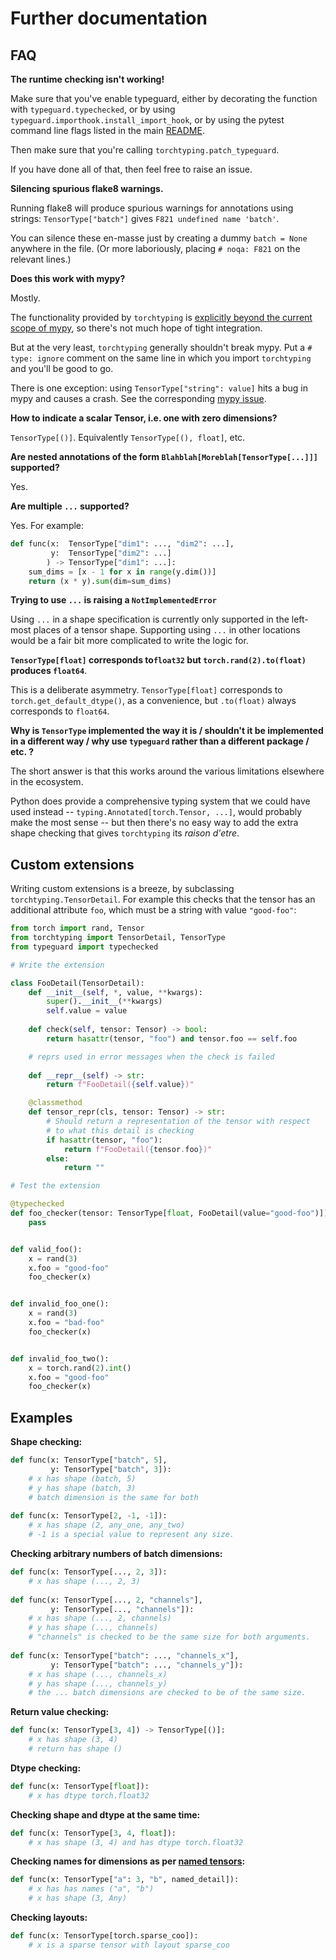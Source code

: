 # Further documentation

## FAQ

**The runtime checking isn't working!**

Make sure that you've enable typeguard, either by decorating the function with `typeguard.typechecked`, or by using `typeguard.importhook.install_import_hook`, or by using the pytest command line flags listed in the main [README](./README.md).

Then make sure that you're calling `torchtyping.patch_typeguard`.

If you have done all of that, then feel free to raise an issue.

**Silencing spurious flake8 warnings.**

Running flake8 will produce spurious warnings for annotations using strings: `TensorType["batch"]` gives `F821 undefined name 'batch'`.

You can silence these en-masse just by creating a dummy `batch = None` anywhere in the file. (Or more laboriously, placing `# noqa: F821` on the relevant lines.)

**Does this work with mypy?**  

Mostly.

The functionality provided by `torchtyping` is [explicitly beyond the current scope of mypy](https://www.python.org/dev/peps/pep-0586/#true-dependent-types-integer-generics), so there's not much hope of tight integration.

But at the very least, `torchtyping` generally shouldn't break mypy. Put a `# type: ignore` comment on the same line in which you import `torchtyping` and you'll be good to go.

There is one exception: using `TensorType["string": value]` hits a bug in mypy and causes a crash. See the corresponding [mypy issue](https://github.com/python/mypy/issues/10266).

**How to indicate a scalar Tensor, i.e. one with zero dimensions?**

`TensorType[()]`. Equivalently `TensorType[(), float]`, etc.

**Are nested annotations of the form `Blahblah[Moreblah[TensorType[...]]]` supported?**

Yes.

**Are multiple `...` supported?**

Yes. For example:

```python
def func(x:  TensorType["dim1": ..., "dim2": ...],
         y:  TensorType["dim2": ...]
        ) -> TensorType["dim1": ...]:
    sum_dims = [x - 1 for x in range(y.dim())]
    return (x * y).sum(dim=sum_dims)
```

**Trying to use `...` is raising a `NotImplementedError`**

Using `...` in a shape specification is currently only supported in the left-most places of a tensor shape. Supporting using `...` in other locations would be a fair bit more complicated to write the logic for.

**`TensorType[float]` corresponds to`float32` but `torch.rand(2).to(float)` produces `float64`**.

This is a deliberate asymmetry. `TensorType[float]` corresponds to `torch.get_default_dtype()`, as a convenience, but `.to(float)` always corresponds to `float64`. 

**Why is `TensorType` implemented the way it is / shouldn't it be implemented in a different way / why use `typeguard` rather than a different package / etc. ?**

The short answer is that this works around the various limitations elsewhere in the ecosystem.

Python does provide a comprehensive typing system that we could have used instead -- `typing.Annotated[torch.Tensor, ...]`,  would probably make the most sense -- but then there's no easy way to add the extra shape checking that gives `torchtyping` its _raison d'etre_.

## Custom extensions

Writing custom extensions is a breeze, by subclassing `torchtyping.TensorDetail`. For example this checks that the tensor has an additional attribute `foo`, which must be a string with value `"good-foo"`:

```python
from torch import rand, Tensor
from torchtyping import TensorDetail, TensorType
from typeguard import typechecked

# Write the extension

class FooDetail(TensorDetail):
    def __init__(self, *, value, **kwargs):
        super().__init__(**kwargs)
        self.value = value
        
    def check(self, tensor: Tensor) -> bool:
        return hasattr(tensor, "foo") and tensor.foo == self.foo

    # reprs used in error messages when the check is failed
    
    def __repr__(self) -> str:
        return f"FooDetail({self.value})"

    @classmethod
    def tensor_repr(cls, tensor: Tensor) -> str:
        # Should return a representation of the tensor with respect
        # to what this detail is checking
        if hasattr(tensor, "foo"):
            return f"FooDetail({tensor.foo})"
       	else:
            return ""

# Test the extension

@typechecked
def foo_checker(tensor: TensorType[float, FooDetail(value="good-foo")]):
    pass


def valid_foo():
    x = rand(3)
    x.foo = "good-foo"
    foo_checker(x)


def invalid_foo_one():
    x = rand(3)
    x.foo = "bad-foo"
    foo_checker(x)


def invalid_foo_two():
    x = torch.rand(2).int()
    x.foo = "good-foo"
    foo_checker(x)
```

## Examples

**Shape checking:**

```python
def func(x: TensorType["batch", 5],
         y: TensorType["batch", 3]):
    # x has shape (batch, 5)
    # y has shape (batch, 3)
    # batch dimension is the same for both
	
def func(x: TensorType[2, -1, -1]):
	# x has shape (2, any_one, any_two)
	# -1 is a special value to represent any size.
```

**Checking arbitrary numbers of batch dimensions:**

```python	
def func(x: TensorType[..., 2, 3]):
    # x has shape (..., 2, 3)
	
def func(x: TensorType[..., 2, "channels"],
         y: TensorType[..., "channels"]):
    # x has shape (..., 2, channels)
    # y has shape (..., channels)
    # "channels" is checked to be the same size for both arguments.
	
def func(x: TensorType["batch": ..., "channels_x"],
         y: TensorType["batch": ..., "channels_y"]):
    # x has shape (..., channels_x)
    # y has shape (..., channels_y)
    # the ... batch dimensions are checked to be of the same size.
```

**Return value checking:**

```python
def func(x: TensorType[3, 4]) -> TensorType[()]:
    # x has shape (3, 4)
    # return has shape ()
```

**Dtype checking:**

```python
def func(x: TensorType[float]):
    # x has dtype torch.float32
```

**Checking shape and dtype at the same time:**

```python
def func(x: TensorType[3, 4, float]):
    # x has shape (3, 4) and has dtype torch.float32
```

**Checking names for dimensions as per [named tensors](https://pytorch.org/docs/stable/named_tensor.html):**

```python
def func(x: TensorType["a": 3, "b", named_detail]):
    # x has has names ("a", "b")
    # x has shape (3, Any)
```

**Checking layouts:**

```python
def func(x: TensorType[torch.sparse_coo]):
    # x is a sparse tensor with layout sparse_coo
```
